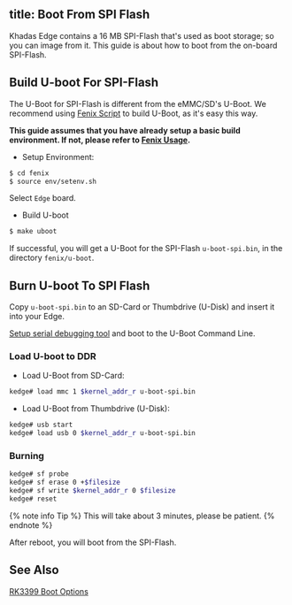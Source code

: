 title: Boot From SPI Flash
---

Khadas Edge contains a 16 MB SPI-Flash that's used as boot storage; so you can image from it. This guide is about how to boot from the on-board SPI-Flash.

## Build U-boot For SPI-Flash
The U-Boot for SPI-Flash is different from the eMMC/SD's U-Boot. We recommend using [Fenix Script](https://github.com/khadas/fenix) to build U-Boot, as it's easy this way.

**This guide assumes that you have already setup a basic build environment. If not, please refer to [Fenix Usage](/edge/FenixScript.html).**

* Setup Environment:

```sh
$ cd fenix
$ source env/setenv.sh
```
Select `Edge` board.

* Build U-boot

```sh
$ make uboot
```
If successful, you will get a U-Boot for the SPI-Flash `u-boot-spi.bin`, in the directory `fenix/u-boot`.

## Burn U-boot To SPI Flash
Copy `u-boot-spi.bin` to an SD-Card or Thumbdrive (U-Disk) and insert it into your Edge.

[Setup serial debugging tool](/edge/SetupSerialTool.html) and boot to the U-Boot Command Line.

### Load U-boot to DDR

* Load U-Boot from SD-Card:

```sh
kedge# load mmc 1 $kernel_addr_r u-boot-spi.bin
```
* Load U-Boot from Thumbdrive (U-Disk):

```sh
kedge# usb start
kedge# load usb 0 $kernel_addr_r u-boot-spi.bin
```

### Burning

```sh
kedge# sf probe
kedge# sf erase 0 +$filesize
kedge# sf write $kernel_addr_r 0 $filesize
kedge# reset
```
{% note info Tip %}
This will take about 3 minutes, please be patient.
{% endnote %}

After reboot, you will boot from the SPI-Flash.

## See Also
[RK3399 Boot Options](http://opensource.rock-chips.com/wiki_Boot_option)
